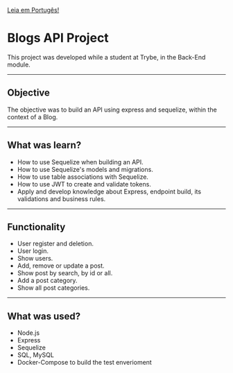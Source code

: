 
[Leia em Portugês!](./README.md)

# Blogs API Project
This project was developed while a student at Trybe, in the Back-End module.

---
## Objective
The objective was to build an API using express and sequelize, within the context of a Blog.

---
## What was learn?
- How to use Sequelize when building an API.
- How to use Sequelize's models and migrations.
- How to use table associations with Sequelize.
- How to use JWT to create and validate tokens.
- Apply and develop knowledge about Express, endpoint build, its validations and business rules.

---
## Functionality
- User register and deletion.
- User login.
- Show users.
- Add, remove or update a post.
- Show post by search, by id or all.
- Add a post category.
- Show all post categories.

---
## What was used?
- Node.js
- Express
- Sequelize
- SQL, MySQL
- Docker-Compose to build the test enverioment
